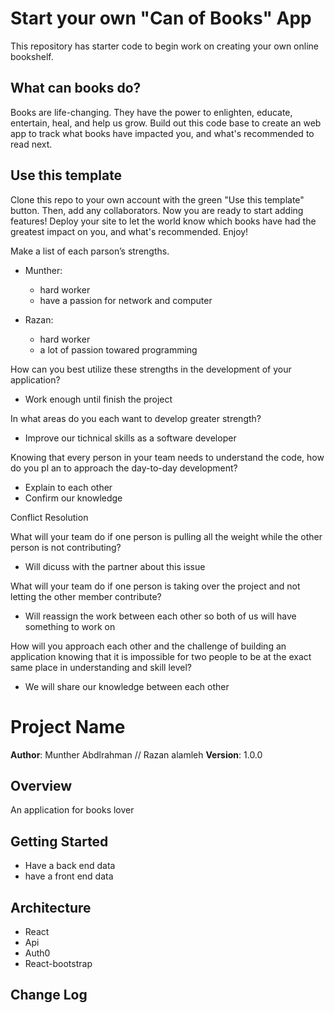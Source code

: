# Start your own "Can of Books" App

This repository has starter code to begin work on creating your own online bookshelf.

## What can books do?

Books are life-changing. They have the power to enlighten, educate, entertain, heal, and help us grow. Build out this code base to create an web app to track what books have impacted you, and what's recommended to read next.

## Use this template

Clone this repo to your own account with the green "Use this template" button. Then, add any collaborators. Now you are ready to start adding features! Deploy your site to let the world know which books have had the greatest impact on you, and what's recommended. Enjoy!


Make a list of each parson’s strengths.
- Munther:
  - hard worker 
  - have a passion for network and computer 

- Razan:
  - hard worker 
  - a lot of passion towared programming 

How can you best utilize these strengths in the development of your application?
- Work enough until finish the project 

In what areas do you each want to develop greater strength?
- Improve our tichnical skills as a software developer

Knowing that every person in your team needs to understand the code, how do you pl
an to approach the day-to-day development?
- Explain to each other 
- Confirm our knowledge


Conflict Resolution

What will your team do if one person is pulling all the weight while the other person is not contributing?
- Will dicuss with the partner about this issue 

What will your team do if one person is taking over the project and not letting the other member contribute?
- Will reassign the work between each other so both of us will have something to work on 

How will you approach each other and the challenge of building an application knowing that it is impossible for two people 
to be at the exact same place in understanding and skill level?
- We will share our knowledge between each other 



# Project Name

**Author**: Munther Abdlrahman // Razan alamleh 
**Version**: 1.0.0 

## Overview
An application for books lover 

## Getting Started
- Have a back end data 
- have a front end data 

## Architecture
- React
- Api 
- Auth0
- React-bootstrap

## Change Log
<!-- Use this area to document the iterative changes made to your application as each feature is successfully implemented. Use time stamps. Here's an example: